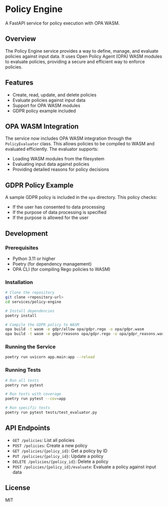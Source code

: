 # Policy Engine

A FastAPI service for policy execution with OPA WASM.

## Overview

The Policy Engine service provides a way to define, manage, and evaluate policies against input data. It uses Open Policy Agent (OPA) WASM modules to evaluate policies, providing a secure and efficient way to enforce policies.

## Features

- Create, read, update, and delete policies
- Evaluate policies against input data
- Support for OPA WASM modules
- GDPR policy example included

## OPA WASM Integration

The service now includes OPA WASM integration through the `PolicyEvaluator` class. This allows policies to be compiled to WASM and evaluated efficiently. The evaluator supports:

- Loading WASM modules from the filesystem
- Evaluating input data against policies
- Providing detailed reasons for policy decisions

## GDPR Policy Example

A sample GDPR policy is included in the `opa` directory. This policy checks:

- If the user has consented to data processing
- If the purpose of data processing is specified
- If the purpose is allowed for the user

## Development

### Prerequisites

- Python 3.11 or higher
- Poetry (for dependency management)
- OPA CLI (for compiling Rego policies to WASM)

### Installation

```bash
# Clone the repository
git clone <repository-url>
cd services/policy-engine

# Install dependencies
poetry install

# Compile the GDPR policy to WASM
opa build -t wasm -e gdpr/allow opa/gdpr.rego -o opa/gdpr.wasm
opa build -t wasm -e gdpr/reasons opa/gdpr.rego -o opa/gdpr_reasons.wasm
```

### Running the Service

```bash
poetry run uvicorn app.main:app --reload
```

### Running Tests

```bash
# Run all tests
poetry run pytest

# Run tests with coverage
poetry run pytest --cov=app

# Run specific tests
poetry run pytest tests/test_evaluator.py
```

## API Endpoints

- `GET /policies`: List all policies
- `POST /policies`: Create a new policy
- `GET /policies/{policy_id}`: Get a policy by ID
- `PUT /policies/{policy_id}`: Update a policy
- `DELETE /policies/{policy_id}`: Delete a policy
- `POST /policies/{policy_id}/evaluate`: Evaluate a policy against input data

## License

MIT
